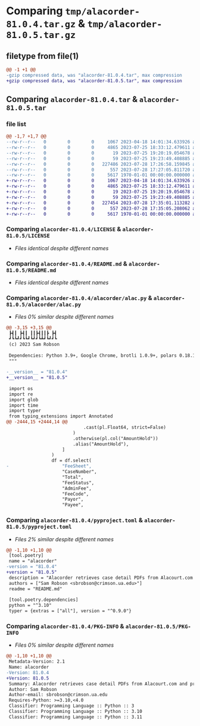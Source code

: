 # Comparing `tmp/alacorder-81.0.4.tar.gz` & `tmp/alacorder-81.0.5.tar.gz`

## filetype from file(1)

```diff
@@ -1 +1 @@
-gzip compressed data, was "alacorder-81.0.4.tar", max compression
+gzip compressed data, was "alacorder-81.0.5.tar", max compression
```

## Comparing `alacorder-81.0.4.tar` & `alacorder-81.0.5.tar`

### file list

```diff
@@ -1,7 +1,7 @@
--rw-r--r--   0        0        0     1067 2023-04-18 14:01:34.633926 alacorder-81.0.4/LICENSE
--rw-r--r--   0        0        0     4865 2023-07-25 18:33:12.479611 alacorder-81.0.4/README.md
--rw-r--r--   0        0        0       19 2023-07-25 19:20:19.054678 alacorder-81.0.4/alacorder/__init__.py
--rw-r--r--   0        0        0       59 2023-07-25 19:23:49.408885 alacorder-81.0.4/alacorder/__main__.py
--rw-r--r--   0        0        0   227486 2023-07-28 17:26:58.159845 alacorder-81.0.4/alacorder/alac.py
--rw-r--r--   0        0        0      557 2023-07-28 17:27:05.811720 alacorder-81.0.4/pyproject.toml
--rw-r--r--   0        0        0     5617 1970-01-01 00:00:00.000000 alacorder-81.0.4/PKG-INFO
+-rw-r--r--   0        0        0     1067 2023-04-18 14:01:34.633926 alacorder-81.0.5/LICENSE
+-rw-r--r--   0        0        0     4865 2023-07-25 18:33:12.479611 alacorder-81.0.5/README.md
+-rw-r--r--   0        0        0       19 2023-07-25 19:20:19.054678 alacorder-81.0.5/alacorder/__init__.py
+-rw-r--r--   0        0        0       59 2023-07-25 19:23:49.408885 alacorder-81.0.5/alacorder/__main__.py
+-rw-r--r--   0        0        0   227454 2023-07-28 17:35:01.113282 alacorder-81.0.5/alacorder/alac.py
+-rw-r--r--   0        0        0      557 2023-07-28 17:35:05.208062 alacorder-81.0.5/pyproject.toml
+-rw-r--r--   0        0        0     5617 1970-01-01 00:00:00.000000 alacorder-81.0.5/PKG-INFO
```

### Comparing `alacorder-81.0.4/LICENSE` & `alacorder-81.0.5/LICENSE`

 * *Files identical despite different names*

### Comparing `alacorder-81.0.4/README.md` & `alacorder-81.0.5/README.md`

 * *Files identical despite different names*

### Comparing `alacorder-81.0.4/alacorder/alac.py` & `alacorder-81.0.5/alacorder/alac.py`

 * *Files 0% similar despite different names*

```diff
@@ -3,15 +3,15 @@
 ┣┫┃ ┣┫┃ ┃┃┣┫┃┃┣ ┣┫
 ┛┗┗┛┛┗┗┛┗┛┛┗┻┛┗┛┛┗
 (c) 2023 Sam Robson
 
 Dependencies: Python 3.9+, Google Chrome, brotli 1.0.9+, polars 0.18.1+, pymupdf 1.21.1+, rich 13.3.3+, selenium 4.8.3+, typer 0.9.0+, xlsx2csv 0.8.1+, xlsxwriter 3.0.9+
 """
 
-__version__ = "81.0.4"
+__version__ = "81.0.5"
 
 import os
 import re
 import glob
 import time
 import typer
 from typing_extensions import Annotated
@@ -2444,15 +2444,14 @@
                             .cast(pl.Float64, strict=False)
                         )
                         .otherwise(pl.col("AmountHold"))
                         .alias("AmountHold"),
                     ]
                 )
                 df = df.select(
-                    "FeeSheet",
                     "CaseNumber",
                     "Total",
                     "FeeStatus",
                     "AdminFee",
                     "FeeCode",
                     "Payor",
                     "Payee",
```

### Comparing `alacorder-81.0.4/pyproject.toml` & `alacorder-81.0.5/pyproject.toml`

 * *Files 2% similar despite different names*

```diff
@@ -1,10 +1,10 @@
 [tool.poetry]
 name = "alacorder"
-version = "81.0.4"
+version = "81.0.5"
 description = "Alacorder retrieves case detail PDFs from Alacourt.com and processes them into data tables suitable for research purposes."
 authors = ["Sam Robson <sbrobson@crimson.ua.edu>"]
 readme = "README.md"
 
 [tool.poetry.dependencies]
 python = "^3.10"
 typer = {extras = ["all"], version = "^0.9.0"}
```

### Comparing `alacorder-81.0.4/PKG-INFO` & `alacorder-81.0.5/PKG-INFO`

 * *Files 0% similar despite different names*

```diff
@@ -1,10 +1,10 @@
 Metadata-Version: 2.1
 Name: alacorder
-Version: 81.0.4
+Version: 81.0.5
 Summary: Alacorder retrieves case detail PDFs from Alacourt.com and processes them into data tables suitable for research purposes.
 Author: Sam Robson
 Author-email: sbrobson@crimson.ua.edu
 Requires-Python: >=3.10,<4.0
 Classifier: Programming Language :: Python :: 3
 Classifier: Programming Language :: Python :: 3.10
 Classifier: Programming Language :: Python :: 3.11
```

